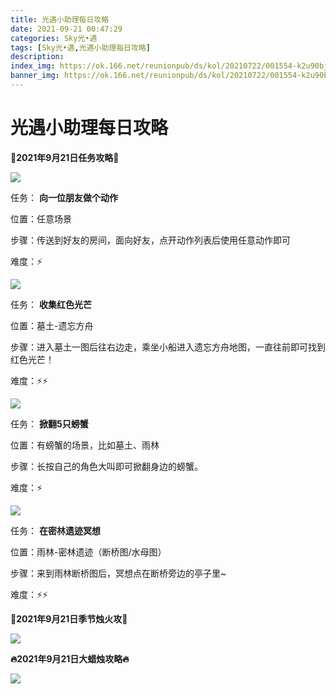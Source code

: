 ```yaml
---
title: 光遇小助理每日攻略
date: 2021-09-21 00:47:29
categories: Sky光•遇
tags: [Sky光•遇,光遇小助理每日攻略]
description: 
index_img: https://ok.166.net/reunionpub/ds/kol/20210722/001554-k2u90bj7ay.png?imageView&thumbnail=600x0&type=jpg
banner_img: https://ok.166.net/reunionpub/ds/kol/20210722/001554-k2u90bj7ay.png?imageView&thumbnail=600x0&type=jpg
---
```

# 光遇小助理每日攻略
  

**👑2021年9月21日任务攻略👑**

![](https://ok.166.net/reunionpub/ds/kol/20210921/001939-gps4jz6hf5.png)

任务： **向一位朋友做个动作**

位置：任意场景

步骤：传送到好友的房间，面向好友，点开动作列表后使用任意动作即可

难度：⚡

![](https://ok.166.net/reunionpub/ds/kol/20210921/002044-49ky8ra7n0.png)

任务： **收集红色光芒**

位置：墓土-遗忘方舟

步骤：进入墓土一图后往右边走，乘坐小船进入遗忘方舟地图，一直往前即可找到红色光芒！

难度：⚡⚡

![](https://ok.166.net/reunionpub/ds/kol/20210921/002124-65alcz8gym.png)

任务： **掀翻5只螃蟹**

位置：有螃蟹的场景，比如墓土、雨林

步骤：长按自己的角色大叫即可掀翻身边的螃蟹。

难度：⚡

![](https://ok.166.net/reunionpub/ds/kol/20210921/002240-jyon0rfdcv.png)

任务： **在密林遗迹冥想**

位置：雨林-密林遗迹（断桥图/水母图）

步骤：来到雨林断桥图后，冥想点在断桥旁边的亭子里~

难度：⚡⚡

  

 **🌹2021年9月21日季节烛火攻🌹**

![](https://ok.166.net/reunionpub/ds/kol/20210921/002426-85omjqbszu.png)

  

 **🔥2021年9月21日大蜡烛攻略🔥**

![](https://ok.166.net/reunionpub/ds/kol/20210921/003319-50brijc27d.png)

  

